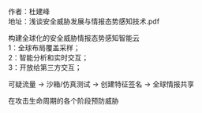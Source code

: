 作者：杜建峰  
地址：浅谈安全威胁发展与情报态势感知技术.pdf

构建全球化的安全威胁情报态势感知智能云  
1：全球布局覆盖采样；  
2：智能分析和实时交互；  
3：开放给第三方交互；

可疑流量 -> 沙箱/仿真测试 -> 创建特征签名 -> 全球情报共享

在攻击生命周期的各个阶段预防威胁
